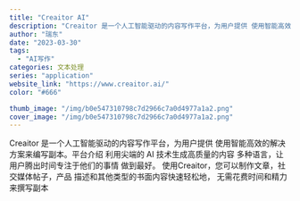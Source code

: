 ```yaml
---
title: "Creaitor AI"
description: "Creaitor 是一个人工智能驱动的内容写作平台，为用户提供 使用智能高效的解决方案来编写副本。平台介绍 利用尖端的 "
author: "瑞东"
date: "2023-03-30"
tags:
  - "AI写作"
categories: 文本处理
series: "application"
website_link: "https://www.creaitor.ai/"
color: "#666"

thumb_image: "/img/b0e547310798c7d2966c7a0d4977a1a2.png"
cover_image: "/img/b0e547310798c7d2966c7a0d4977a1a2.png"
---
```


Creaitor 是一个人工智能驱动的内容写作平台，为用户提供 使用智能高效的解决方案来编写副本。平台介绍 利用尖端的 AI 技术生成高质量的内容 多种语言，让用户腾出时间专注于他们的事情 做到最好。 使用Creaitor，您可以制作文章，社交媒体帖子，产品 描述和其他类型的书面内容快速轻松地， 无需花费时间和精力来撰写副本 